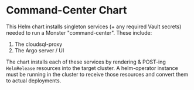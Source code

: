 # Command-Center Chart
This Helm chart installs singleton services (+ any required Vault secrets) needed to
run a Monster "command-center". These include:
1. The cloudsql-proxy
2. The Argo server / UI

The chart installs each of these services by rendering & POST-ing `HelmRelease` resources
into the target cluster. A helm-operator instance must be running in the cluster to receive
those resources and convert them to actual deployments.
